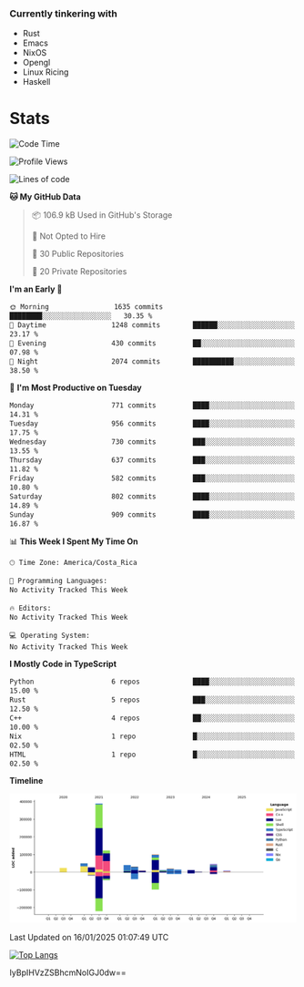 ### Currently tinkering with
 - Rust
 - Emacs
 - NixOS
 - Opengl
 - Linux Ricing
 - Haskell

# Stats
<!--START_SECTION:waka-->
![Code Time](http://img.shields.io/badge/Code%20Time-1%2C057%20hrs%2045%20mins-blue)

![Profile Views](http://img.shields.io/badge/Profile%20Views-0-blue)

![Lines of code](https://img.shields.io/badge/From%20Hello%20World%20I%27ve%20Written-904.2%20thousand%20lines%20of%20code-blue)

**🐱 My GitHub Data** 

> 📦 106.9 kB Used in GitHub's Storage 
 > 
> 🚫 Not Opted to Hire
 > 
> 📜 30 Public Repositories 
 > 
> 🔑 20 Private Repositories 
 > 
**I'm an Early 🐤** 

```text
🌞 Morning                1635 commits        ████████░░░░░░░░░░░░░░░░░   30.35 % 
🌆 Daytime                1248 commits        ██████░░░░░░░░░░░░░░░░░░░   23.17 % 
🌃 Evening                430 commits         ██░░░░░░░░░░░░░░░░░░░░░░░   07.98 % 
🌙 Night                  2074 commits        ██████████░░░░░░░░░░░░░░░   38.50 % 
```
📅 **I'm Most Productive on Tuesday** 

```text
Monday                   771 commits         ████░░░░░░░░░░░░░░░░░░░░░   14.31 % 
Tuesday                  956 commits         ████░░░░░░░░░░░░░░░░░░░░░   17.75 % 
Wednesday                730 commits         ███░░░░░░░░░░░░░░░░░░░░░░   13.55 % 
Thursday                 637 commits         ███░░░░░░░░░░░░░░░░░░░░░░   11.82 % 
Friday                   582 commits         ███░░░░░░░░░░░░░░░░░░░░░░   10.80 % 
Saturday                 802 commits         ████░░░░░░░░░░░░░░░░░░░░░   14.89 % 
Sunday                   909 commits         ████░░░░░░░░░░░░░░░░░░░░░   16.87 % 
```


📊 **This Week I Spent My Time On** 

```text
🕑︎ Time Zone: America/Costa_Rica

💬 Programming Languages: 
No Activity Tracked This Week

🔥 Editors: 
No Activity Tracked This Week

💻 Operating System: 
No Activity Tracked This Week
```

**I Mostly Code in TypeScript** 

```text
Python                   6 repos             ████░░░░░░░░░░░░░░░░░░░░░   15.00 % 
Rust                     5 repos             ███░░░░░░░░░░░░░░░░░░░░░░   12.50 % 
C++                      4 repos             ██░░░░░░░░░░░░░░░░░░░░░░░   10.00 % 
Nix                      1 repo              █░░░░░░░░░░░░░░░░░░░░░░░░   02.50 % 
HTML                     1 repo              █░░░░░░░░░░░░░░░░░░░░░░░░   02.50 % 
```



**Timeline**

![Lines of Code chart](https://raw.githubusercontent.com/PandeCode/PandeCode/main/assets/bar_graph.png)


 Last Updated on 16/01/2025 01:07:49 UTC
<!--END_SECTION:waka-->
<!-- 
[![PandeCode's GitHub stats](https://github-readme-stats.vercel.app/api?username=PandeCode&theme=dracula&hide_border=true&show_icons=true)](https://github.com/anuraghazra/github-readme-stats)
-->
[![Top Langs](https://github-readme-stats.vercel.app/api/top-langs/?username=PandeCode&layout=compact&theme=dracula&hide_border=true)](https://github.com/anuraghazra/github-readme-stats)

IyBpIHVzZSBhcmNoIGJ0dw==
